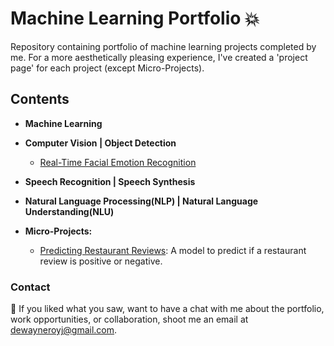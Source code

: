 # Machine Learning Portfolio :boom: 
Repository containing portfolio of machine learning projects completed by me. For a more aesthetically pleasing experience, I've created a 'project page' for each project (except Micro-Projects).  
## Contents
* **Machine Learning**

* **Computer Vision | Object Detection**
  * [Real-Time Facial Emotion Recognition](https://dewayneroy.github.io/EmotionRecognition/)

* **Speech Recognition | Speech Synthesis**

* **Natural Language Processing(NLP) | Natural Language Understanding(NLU)**  
  
* **Micro-Projects:**
  * [Predicting Restaurant Reviews](https://github.com/dewayneroy/natural-language-processing): A model to predict if a restaurant review is positive or negative.

### Contact
 :wave: If you liked what you saw, want to have a chat with me about the portfolio, work opportunities, or collaboration, shoot me an email at [dewayneroyj@gmail.com](dewayneroyj@gmail.com). 

